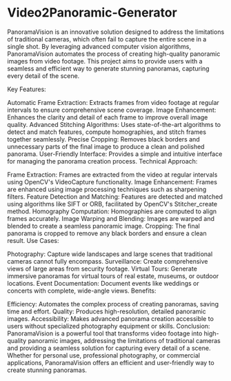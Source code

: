 # Video2Panoramic-Generator
PanoramaVision is an innovative solution designed to address the limitations of traditional cameras, which often fail to capture the entire scene in a single shot. By leveraging advanced computer vision algorithms, PanoramaVision automates the process of creating high-quality panoramic images from video footage. This project aims to provide users with a seamless and efficient way to generate stunning panoramas, capturing every detail of the scene.

Key Features:

Automatic Frame Extraction: Extracts frames from video footage at regular intervals to ensure comprehensive scene coverage.
Image Enhancement: Enhances the clarity and detail of each frame to improve overall image quality.
Advanced Stitching Algorithms: Uses state-of-the-art algorithms to detect and match features, compute homographies, and stitch frames together seamlessly.
Precise Cropping: Removes black borders and unnecessary parts of the final image to produce a clean and polished panorama.
User-Friendly Interface: Provides a simple and intuitive interface for managing the panorama creation process.
Technical Approach:

Frame Extraction: Frames are extracted from the video at regular intervals using OpenCV's VideoCapture functionality.
Image Enhancement: Frames are enhanced using image processing techniques such as sharpening filters.
Feature Detection and Matching: Features are detected and matched using algorithms like SIFT or ORB, facilitated by OpenCV's Stitcher_create method.
Homography Computation: Homographies are computed to align frames accurately.
Image Warping and Blending: Images are warped and blended to create a seamless panoramic image.
Cropping: The final panorama is cropped to remove any black borders and ensure a clean result.
Use Cases:

Photography: Capture wide landscapes and large scenes that traditional cameras cannot fully encompass.
Surveillance: Create comprehensive views of large areas from security footage.
Virtual Tours: Generate immersive panoramas for virtual tours of real estate, museums, or outdoor locations.
Event Documentation: Document events like weddings or concerts with complete, wide-angle views.
Benefits:

Efficiency: Automates the complex process of creating panoramas, saving time and effort.
Quality: Produces high-resolution, detailed panoramic images.
Accessibility: Makes advanced panorama creation accessible to users without specialized photography equipment or skills.
Conclusion:
PanoramaVision is a powerful tool that transforms video footage into high-quality panoramic images, addressing the limitations of traditional cameras and providing a seamless solution for capturing every detail of a scene. Whether for personal use, professional photography, or commercial applications, PanoramaVision offers an efficient and user-friendly way to create stunning panoramas.
